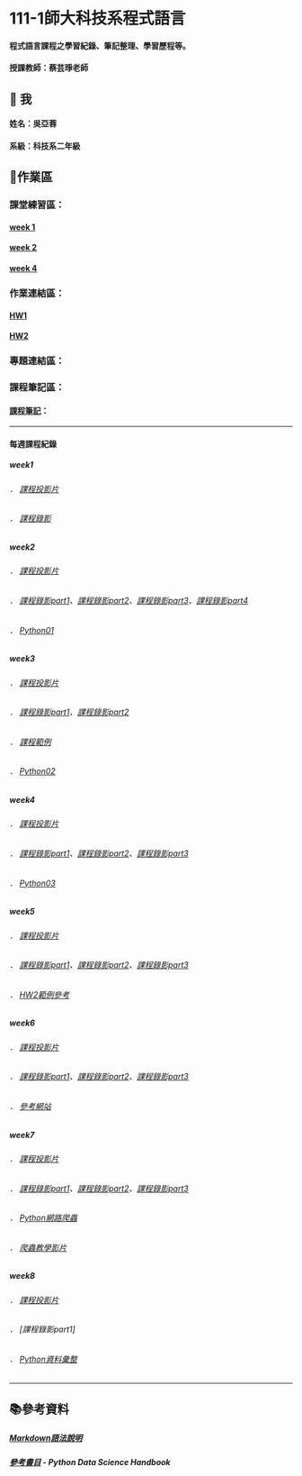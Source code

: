 # 111-1師大科技系程式語言
#### 程式語言課程之學習紀錄、筆記整理、學習歷程等。
#### 授課教師：蔡芸琤老師
## 🦕 我
#### 姓名：吳亞蓉
#### 系級：科技系二年級

## 📃作業區
### 課堂練習區：
#### [week 1](https://github.com/Ya-Rong/PL/tree/main/week1_220908)
#### [week 2](https://github.com/Ya-Rong/PL/tree/main/week2_220915)
#### [week 4](https://github.com/Ya-Rong/PL/tree/main/week4_220929)
### 作業連結區：
#### [HW1](https://github.com/Ya-Rong/PL/blob/main/HW1/HW1.ipynb)
#### [HW2](https://github.com/Ya-Rong/PL/blob/main/HW2/HW2.ipynb)
### 專題連結區：
### 課程筆記區：
#### [課程筆記](https://docs.google.com/document/d/1EKK-1l7MgIeq1OZ5F1fcGJwqpsR4wyJfoSrK1jw0ZrA/edit)：
--------------------
#### 每週課程紀錄
##### week1
###### ． [課程投影片](https://docs.google.com/presentation/d/e/2PACX-1vS_11f3KIeNeqmInAKfHaDzOTxK_ff05aI3H3hanLX1qI6Z8iHhbOfqEUgl3Gzx3s1pYtjIZcdzECSP/pub?start=false&loop=false&delayms=3000&slide=id.p)
###### ． [課程錄影](https://www.youtube.com/watch?v=LiPvUoV-Dy4)
##### week2
###### ． [課程投影片](https://docs.google.com/presentation/d/e/2PACX-1vQa2_6HxpBPDUjViqvd82AqQfnywwWwETU60fLexCe7ADD8A7kHkpGjkmO6kCSYyw-AFrSCfG3THXiA/pub?start=false&loop=false&delayms=3000&slide=id.g1550974f6fd_2_0)
###### ． [課程錄影part1](https://www.youtube.com/watch?v=6jbkOM0-W0s)、[課程錄影part2](https://www.youtube.com/watch?v=VT076Yvgego)、[課程錄影part3](https://www.youtube.com/watch?v=i32Oj4aakGA)、[課程錄影part4](https://www.youtube.com/watch?v=LVRjvGONLZQ)
###### ． [Python01](https://github.com/pecu/PL/blob/main/Python01.ipynb)
##### week3
###### ． [課程投影片](https://docs.google.com/presentation/d/e/2PACX-1vSAw9A5Eu_lHKzShkG8CacnBGk4xauhztCRro8AaxmllMd-gGR3iZpgeV2q8Yz4Fm7CRgfW7fmZSnTJ/pub?start=false&loop=false&delayms=3000&slide=id.p)
###### ． [課程錄影part1](https://www.youtube.com/watch?v=7ZHK0wDuJrc)、[課程錄影part2](https://www.youtube.com/watch?v=gTEH5gK1Cko)
###### ． [課程範例](https://github.com/pecu/LawTech/blob/main/Learning-Materials/C1_Python_%E5%9F%BA%E7%A4%8E_02/python_%E5%9F%BA%E7%A4%8E%E7%B5%84%E5%90%88%E4%BA%8C_code.ipynb)
###### ． [Python02](https://github.com/pecu/PL/blob/main/Python02.ipynb)
##### week4
###### ． [課程投影片](https://docs.google.com/presentation/d/e/2PACX-1vRR3pc8mhMsa4xByYW6vKqtJiJCsAaeLLCvmRVf3RquXZDwY3yk0H9vcF3CGwkVh5ypqe5Yto0-E88d/pub?start=false&loop=false&delayms=3000&slide=id.p)
###### ． [課程錄影part1](https://www.youtube.com/watch?v=jF557RxtXFs)、[課程錄影part2](https://www.youtube.com/watch?v=wEkaGEma22w)、[課程錄影part3](https://www.youtube.com/watch?v=IPNpHfKWXJ8)
###### ． [Python03](https://github.com/pecu/PL/blob/main/Python03.ipynb)
##### week5
###### ． [課程投影片](https://docs.google.com/presentation/d/e/2PACX-1vRB9etAYcIULZFrawJ1_e1g_0jHvTSZMIBxzCbGMVSwaO92n-lf-T-4Ye9U6M0r25hqugHUI8smMPOZ/pub?start=false&loop=false&delayms=3000&slide=id.p)
###### ． [課程錄影part1](https://www.youtube.com/watch?v=KS8IgeivYac)、[課程錄影part2](https://www.youtube.com/watch?v=xmvN-teRVSk)、[課程錄影part3](https://www.youtube.com/watch?v=16XfR-CXphY)
###### ． [HW2範例參考](https://github.com/pecu/PL/blob/main/HW2.ipynb)
##### week6
###### ． [課程投影片](https://docs.google.com/presentation/d/e/2PACX-1vSKqly4jm5pdKscVPAGZvHkc-bfGa3X0P5SYGTIv0HoOTLfV94L7UVWcWnchhdRUTTsEYVqlyQ0wi23/pub?start=false&loop=false&delayms=3000&slide=id.g1620ff225c7_0_37)
###### ． [課程錄影part1](https://www.youtube.com/watch?v=8zpzqD2H2PI)、[課程錄影part2](https://www.youtube.com/watch?v=GrgUwAtTJp8)、[課程錄影part3](https://www.youtube.com/watch?v=MKAurMBOzmQ)
###### ． [參考網站](https://www.codecademy.com/learn/learn-python-3/modules/learn-python3-dictionaries/cheatsheet)
##### week7
###### ． [課程投影片](https://docs.google.com/presentation/d/e/2PACX-1vSIQhAt8wK9K6tgOx9xCsg8cVjZSXgH8Q-whPekB0Zi68fCTwJvmQ_XeJAfrLdohB_jMDn_mblxWCtC/pub?start=false&loop=false&delayms=3000&slide=id.p)
###### ． [課程錄影part1](https://www.youtube.com/watch?v=N1EtLn91Xj0)、[課程錄影part2](https://www.youtube.com/watch?v=uqP9iaeDCqw)、[課程錄影part3](https://www.youtube.com/watch?v=XcgxxsDZxZ0)
###### ． [Python網路爬蟲](https://github.com/pecu/LawTech/blob/main/Learning-Materials/C4_Python_%E7%B6%B2%E8%B7%AF%E7%88%AC%E8%9F%B2/python_%E7%B6%B2%E8%B7%AF%E7%88%AC%E8%9F%B2_code.ipynb)
###### ． [爬蟲教學影片](https://www.youtube.com/playlist?list=PLohb4k71XnPaQRTvKW4Uii1oq-JPGpwWF)
##### week8
###### ． [課程投影片](https://docs.google.com/presentation/d/e/2PACX-1vR0lsj6suoMW-s48VLVaWeXB2vXwcPmvX2jKpXOCuZuEry3VMyAlapumD20gt1DUPiMIT6krRjZba3P/pub?start=false&loop=false&delayms=3000&slide=id.p)
###### ． [課程錄影part1]
###### ． [Python資料彙整](https://github.com/pecu/LawTech/blob/main/Learning-Materials/C5_Python_%E8%B3%87%E6%96%99%E5%BD%99%E6%95%B4%26%E8%B3%87%E6%96%99%E8%A6%96%E8%A6%BA%E5%8C%96/python_%E8%B3%87%E6%96%99%E5%BD%99%E6%95%B4_code.ipynb)

--------------------
## 📚參考資料
##### [Markdown語法說明](https://markdown.tw/)
##### [參考書目](https://jakevdp.github.io/PythonDataScienceHandbook/) - Python Data Science Handbook